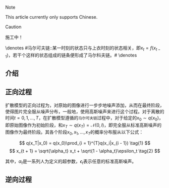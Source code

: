 > [!NOTE]
> This article currently only supports Chinese.

> [!CAUTION]
> 施工中！

<!-- ##{"script":"<script src='https://OmnisyR.github.io/assets/HyperTOC.js'></script>"}## -->
\denotes
#马尔可夫链::某一时刻的状态只与上衣时刻的状态相关，即$x_t = f(x_{t - 1})$，若干个这样的状态组成的链条便形成了马尔科夫链。#
\denotes
## 介绍

## 正向过程
扩散模型的正向过程为，对原始的图像进行一步步地噪声添加，从而在最终阶段，使得图片完全服从噪声分布，一般地，使用高斯噪声来进行这个过程。对于离散的时间$t = 0, 1, \dots, T$，在扩散模型遵循的`马尔可夫链`过程中，对于给定的$x_0 \sim q(x_0)$，即原始图像作为初始阶段，和$x_T \sim q(x_T) = \mathcal{N}(0, I)$，即完全服从标准高斯噪声的图像作为最终阶段。其各个阶段$x_0, x_1, \dots, x_T$的概率分布服从以下公式：

$$
q(x_T|x_0) = q(x_0)\prod_{i = 1}^{T}q(x_i|x_{i - 1})
\tag{1}
$$
$$
x_{t + 1} = \sqrt{\alpha_t} x_t + \sqrt{1 - \alpha_t}\epsilon_t
\tag{2}
$$

其中，$\alpha_t$是一系列人为定义的超参数，$\epsilon_t$表示任意的标准高斯噪声。

## 逆向过程
